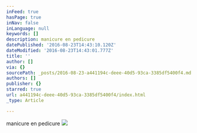 ```yaml
---
inFeed: true
hasPage: true
inNav: false
inLanguage: null
keywords: []
description: manicure en pedicure
datePublished: '2016-08-23T14:43:10.120Z'
dateModified: '2016-08-23T14:43:01.777Z'
title: ''
author: []
via: {}
sourcePath: _posts/2016-08-23-a441194c-deee-40d5-93ca-3385df5400f4.md
authors: []
publisher: {}
starred: true
url: a441194c-deee-40d5-93ca-3385df5400f4/index.html
_type: Article

---
```

manicure en pedicure
![](https://the-grid-user-content.s3-us-west-2.amazonaws.com/77a92836-215e-45a0-96e4-901916d3d13a.jpg)